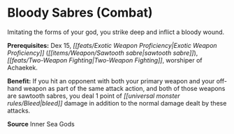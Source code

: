 ﻿---
cssclass: [feats]

---
# Bloody Sabres (Combat)

Imitating the forms of your god, you strike deep and inflict a bloody wound.

**Prerequisites:** Dex 15, _[[feats/Exotic Weapon Proficiency|Exotic Weapon Proficiency]]_ (_[[items/Weapon/Sawtooth sabre|sawtooth sabre]]_), _[[feats/Two-Weapon Fighting|Two-Weapon Fighting]]_, worshiper of Achaekek.

**Benefit:** If you hit an opponent with both your primary weapon and your off-hand weapon as part of the same attack action, and both of those weapons are sawtooth sabres, you deal 1 point of _[[universal monster rules/Bleed|bleed]]_ damage in addition to the normal damage dealt by these attacks.

**Source** Inner Sea Gods